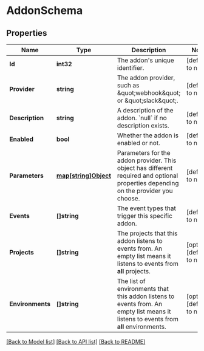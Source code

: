 # AddonSchema

## Properties
Name | Type | Description | Notes
------------ | ------------- | ------------- | -------------
**Id** | **int32** | The addon&#x27;s unique identifier. | [default to null]
**Provider** | **string** | The addon provider, such as \&quot;webhook\&quot; or \&quot;slack\&quot;. | [default to null]
**Description** | **string** | A description of the addon. &#x60;null&#x60; if no description exists. | [default to null]
**Enabled** | **bool** | Whether the addon is enabled or not. | [default to null]
**Parameters** | [**map[string]Object**](.md) | Parameters for the addon provider. This object has different required and optional properties depending on the provider you choose. | [default to null]
**Events** | **[]string** | The event types that trigger this specific addon. | [default to null]
**Projects** | **[]string** | The projects that this addon listens to events from. An empty list means it listens to events from **all** projects. | [optional] [default to null]
**Environments** | **[]string** | The list of environments that this addon listens to events from. An empty list means it listens to events from **all** environments. | [optional] [default to null]

[[Back to Model list]](../README.md#documentation-for-models) [[Back to API list]](../README.md#documentation-for-api-endpoints) [[Back to README]](../README.md)

